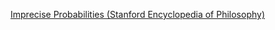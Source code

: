 [Imprecise Probabilities (Stanford Encyclopedia of Philosophy)](https://plato.stanford.edu/entries/imprecise-probabilities/)

